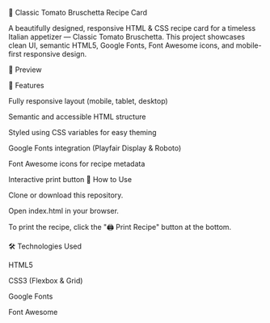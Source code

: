 🍅 Classic Tomato Bruschetta Recipe Card

A beautifully designed, responsive HTML & CSS recipe card for a timeless Italian appetizer — Classic Tomato Bruschetta. This project showcases clean UI, semantic HTML5, Google Fonts, Font Awesome icons, and mobile-first responsive design.

📸 Preview

🚀 Features

Fully responsive layout (mobile, tablet, desktop)

Semantic and accessible HTML structure

Styled using CSS variables for easy theming

Google Fonts integration (Playfair Display & Roboto)

Font Awesome icons for recipe metadata

Interactive print button
📖 How to Use

Clone or download this repository.

Open index.html in your browser.

To print the recipe, click the "🖨️ Print Recipe" button at the bottom.

🛠️ Technologies Used

HTML5

CSS3 (Flexbox & Grid)

Google Fonts

Font Awesome
